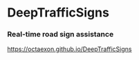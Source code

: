 # DeepTrafficSigns

### Real-time road sign assistance

https://octaexon.github.io/DeepTrafficSigns
